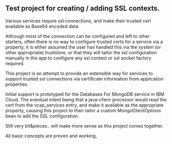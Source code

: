 ## Test project for creating / adding SSL contexts. 
Various services require ssl connections, and make their trusted cert available as Base64 encoded data.

Although most of the connection can be configured and left to other starters, often there is no way to 
configure trusted certs for a service via a property, it is either assumed the user has handled this via
the system (or other appropriate) truststore, or that they will tailor the ssl configuration manually in the
app to configure any ssl context or ssl socket factory required.

This project is an attempt to provide an extensible way for services to support trusted ssl connections
via certificate information from application properties. 

Initial support is prototyped for the Databases For MongoDB service in IBM Cloud. The eventual intent being
that a java-cfenv processor would read the cert from the vcap_services entry, and make it available as the 
appropriate property, causing this project to then tailor a custom MongoClientOptions bean to add the SSL 
configuration. 

Still very bit&pieces.. will make more sense as this project comes together. 

All basic concepts are proven and working, 